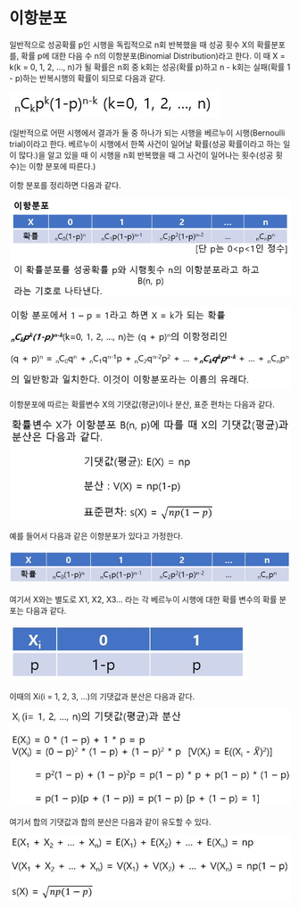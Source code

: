 # 이항분포

일반적으로 성공확률 p인 시행을 독립적으로 n회 반복했을 때 성공 횟수 X의 확률분포를, 확률 p에 대한 다음 수 n의 이항분포(Binomial Distribution)라고 한다. 이 때 X = k(k = 0, 1, 2, ..., n)가 될 확률은 n회 중 k회는 성공(확률 p)하고 n - k회는 실패(확률 1 - p)하는 반복시행의 확률이 되므로 다음과 같다.

![](./Figure/Binomial_Distribution1.JPG)

(일반적으로 어떤 시행에서 결과가 둘 중 하나가 되는 시행을 베르누이 시행(Bernoulli trial)이라고 한다. 베르누이 시행에서 한쪽 사건이 일어날 확률(성공 확률이라고 하는 일이 많다.)을 알고 있을 때 이 시행을 n회 반복했을 때 그 사건이 일어나는 횟수(성공 횟수)는 이항 분포에 따른다.)



이항 분포를 정리하면 다음과 같다.

![](./Figure/Binomial_Distribution2.JPG)



![](./Figure/Binomial_Distribution3.JPG)



이항분포에 따르는 확률변수 X의 기댓값(평균)이나 분산, 표준 편차는 다음과 같다.

![](./Figure/Binomial_Distribution4.JPG)



예를 들어서 다음과 같은 이항분포가 있다고 가정한다.

![](./Figure/Binomial_Distribution5.JPG)

여기서 X와는 별도로 X1, X2, X3... 라는 각 베르누이 시행에 대한 확률 변수의 확률 분포는 다음과 같다.

![](./Figure/Binomial_Distribution6.JPG)

이때의 Xi(i = 1, 2, 3, ...)의 기댓값과 분산은 다음과 같다.

![](./Figure/Binomial_Distribution7.JPG)



여기서 합의 기댓값과 합의 분산은 다음과 같이 유도할 수 있다.

![](./Figure/Binomial_Distribution8.JPG)